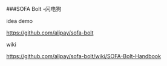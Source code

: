 ###SOFA Bolt -闪电狗

idea demo

https://github.com/alipay/sofa-bolt

wiki

https://github.com/alipay/sofa-bolt/wiki/SOFA-Bolt-Handbook